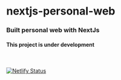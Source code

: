 # nextjs-personal-web

### Built personal web with NextJs

#### This project is under development

<br><br>
[![Netlify Status](https://api.netlify.com/api/v1/badges/8fe76915-5204-45ab-a46d-fd82da34a4fe/deploy-status)](https://app.netlify.com/sites/ben-personalweb/deploys)
